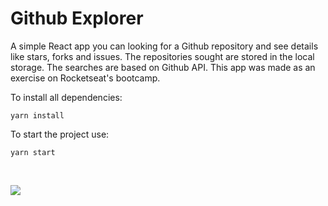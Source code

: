 # Github Explorer

A simple React app you can looking for a Github repository and see details like stars, forks and issues. The repositories sought are stored in the local storage. The searches are based on Github API.
This app was made as an exercise on Rocketseat's bootcamp.

To install all dependencies:
```
yarn install
```

To start the project use:
```
yarn start
```

<br>

![](video-git.gif)
